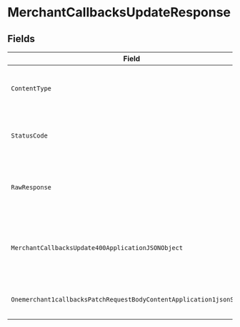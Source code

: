 # MerchantCallbacksUpdateResponse


## Fields

| Field                                                                                                                                                                   | Type                                                                                                                                                                    | Required                                                                                                                                                                | Description                                                                                                                                                             |
| ----------------------------------------------------------------------------------------------------------------------------------------------------------------------- | ----------------------------------------------------------------------------------------------------------------------------------------------------------------------- | ----------------------------------------------------------------------------------------------------------------------------------------------------------------------- | ----------------------------------------------------------------------------------------------------------------------------------------------------------------------- |
| `ContentType`                                                                                                                                                           | *string*                                                                                                                                                                | :heavy_check_mark:                                                                                                                                                      | HTTP response content type for this operation                                                                                                                           |
| `StatusCode`                                                                                                                                                            | *int*                                                                                                                                                                   | :heavy_check_mark:                                                                                                                                                      | HTTP response status code for this operation                                                                                                                            |
| `RawResponse`                                                                                                                                                           | [*http.Response](https://pkg.go.dev/net/http#Response)                                                                                                                  | :heavy_minus_sign:                                                                                                                                                      | Raw HTTP response; suitable for custom response parsing                                                                                                                 |
| `MerchantCallbacksUpdate400ApplicationJSONObject`                                                                                                                       | [*MerchantCallbacksUpdate400ApplicationJSON](../../models/operations/merchantcallbacksupdate400applicationjson.md)                                                      | :heavy_minus_sign:                                                                                                                                                      | The request is missing required fields, or its fields have invalid values                                                                                               |
| `Onemerchant1callbacksPatchRequestBodyContentApplication1jsonSchema`                                                                                                    | [*shared.Onemerchant1callbacksPatchRequestBodyContentApplication1jsonSchema](../../models/shared/onemerchant1callbackspatchrequestbodycontentapplication1jsonschema.md) | :heavy_minus_sign:                                                                                                                                                      | Callbacks URLs were successfully updated                                                                                                                                |